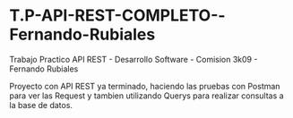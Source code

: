 # T.P-API-REST-COMPLETO--Fernando-Rubiales
Trabajo Practico API REST - Desarrollo Software - Comision 3k09 - Fernando Rubiales

Proyecto con API REST ya terminado, haciendo las pruebas con Postman para ver las Request
y tambien utilizando Querys para realizar consultas a la base de datos.
